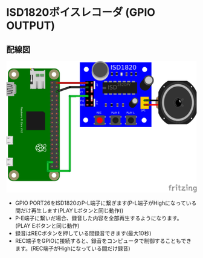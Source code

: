 # ISD1820ボイスレコーダ (GPIO OUTPUT)

## 配線図

![配線図](./ISD1820.png "schematic")

* GPIO PORT26をISD1820のP-L端子に繋ぎます(P-L端子がHighになっている間だけ再生します(PLAY Lボタンと同じ動作))
* P-E端子に繋いだ場合、録音した内容を全部再生するようになります。(PLAY Eボタンと同じ動作)
* 録音はRECボタンを押している間録音できます(最大10秒)
* REC端子をGPIOに接続すると、録音をコンピュータで制御することもできます。(REC端子がHighになっている間だけ録音)